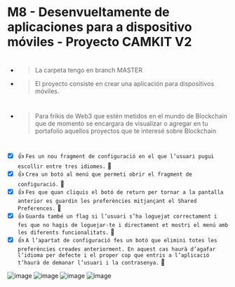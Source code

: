 # M8 - Desenvueltamente de aplicaciones para a dispositivo móviles - Proyecto CAMKIT V2
#
- > La carpeta tengo en branch MASTER
- > El proyecto consiste en crear una aplicación para dispositivos móviles.
#
- > Para frikis de Web3 que estén metidos en el mundo de Blockchain que de momento se encargara de visualizar o agregar en tu portafolio aquellos proyectos que te interesé sobre Blockchain
#
#
- [X] :+1: `Fes un nou fragment de configuració en el que l’usuari pugui escollir entre tres idiomes.` :tada:
- [X] :+1: `Crea un botó al menú que permeti obrir el fragment de configuració.` :tada:
- [X] :+1: `Fes que quan cliquis el botó de return per tornar a la pantalla anterior es guardin les preferències mitjançant el Shared Preferences.` :tada:
- [X] :+1: `Guarda també un flag si l’usuari s’ha loguejat correctament i fes que no hagis de loguejar-te i directament et mostri el menú amb les diferents funcionalitats.` :tada:
- [X] :+1: `A l’apartat de configuració fes un botó que elimini totes les preferències creades anteriorment. En aquest cas haurà d’agafar l’idioma per defecte i el proper cop que entris a l’aplicació t’haurà de demanar l’usuari i la contrasenya.` :tada:

![image](https://user-images.githubusercontent.com/91979162/209197775-1f4c9b0e-cb10-46d0-8f1b-dc5c1033f694.png) ![image](https://user-images.githubusercontent.com/91979162/209197923-396ff77f-53bb-4164-bf46-076d46c600f1.png) ![image](https://user-images.githubusercontent.com/91979162/209198053-85f13ddd-dcde-4a77-bd05-66fb01994bf4.png) ![image](https://user-images.githubusercontent.com/91979162/209198182-85417649-6791-4bd6-9832-14bb5a91a112.png)



